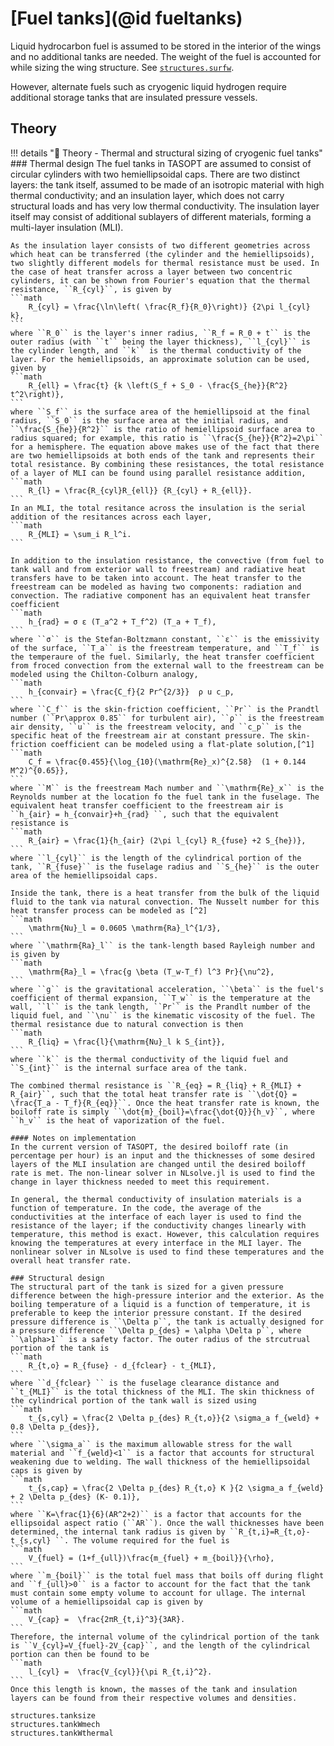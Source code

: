 # [Fuel tanks](@id fueltanks)

Liquid hydrocarbon fuel is assumed to be stored in the interior of the wings and no additional tanks are needed. The weight of the fuel is accounted for while sizing the wing structure. See [`structures.surfw`](@ref).

However, alternate fuels such as cryogenic liquid hydrogen require additional storage tanks that are insulated pressure vessels.

## Theory

!!! details "📖 Theory - Thermal and structural sizing of cryogenic fuel tanks" 
    ### Thermal design
    The fuel tanks in TASOPT are assumed to consist of circular cylinders with two hemiellipsoidal caps. There are two distinct layers: the tank itself, assumed to be made of an isotropic material with high thermal conductivity; and an insulation layer, which does not carry structural loads and has very low thermal conductivity. The insulation layer itself may consist of additional sublayers of different materials, forming a multi-layer insulation (MLI).

    As the insulation layer consists of two different geometries across which heat can be transferred (the cylinder and the hemiellipsoids), two slightly different models for thermal resistance must be used. In the case of heat transfer across a layer between two concentric cylinders, it can be shown from Fourier's equation that the thermal resistance, ``R_{cyl}``, is given by 
    ```math
        R_{cyl} = \frac{\ln\left( \frac{R_f}{R_0}\right)} {2\pi l_{cyl} k},
    ``` 
    where ``R_0`` is the layer's inner radius, ``R_f = R_0 + t`` is the outer radius (with ``t`` being the layer thickness), ``l_{cyl}`` is the cylinder length, and ``k`` is the thermal conductivity of the layer. For the hemiellipsoids, an approximate solution can be used, given by 
    ```math
        R_{ell} = \frac{t} {k \left(S_f + S_0 - \frac{S_{he}}{R^2} t^2\right)},
    ``` 
    where ``S_f`` is the surface area of the hemiellipsoid at the final radius, ``S_0`` is the surface area at the initial radius, and ``\frac{S_{he}}{R^2}`` is the ratio of hemiellipsoid surface area to radius squared; for example, this ratio is ``\frac{S_{he}}{R^2}=2\pi`` for a hemisphere. The equation above makes use of the fact that there are two hemiellipsoids at both ends of the tank and represents their total resistance. By combining these resistances, the total resistance of a layer of MLI can be found using parallel resistance addition,
    ```math
        R_{l} = \frac{R_{cyl}R_{ell}} {R_{cyl} + R_{ell}}.
    ``` 
    In an MLI, the total resitance across the insulation is the serial addition of the resitances across each layer,
    ```math
        R_{MLI} = \sum_i R_l^i.
    ``` 

    In addition to the insulation resistance, the convective (from fuel to tank wall and from exterior wall to freestream) and radiative heat transfers have to be taken into account. The heat transfer to the freestream can be modeled as having two components: radiation and convection. The radiative component has an equivalent heat transfer coefficient
    ```math
        h_{rad} = σ ε (T_a^2 + T_f^2) (T_a + T_f),
    ``` 
    where ``σ`` is the Stefan-Boltzmann constant, ``ε`` is the emissivity of the surface, ``T_a`` is the freestream temperature, and ``T_f`` is the temperaure of the fuel. Similarly, the heat transfer coefficient from froced convection from the external wall to the freestream can be modeled using the Chilton-Colburn analogy,
    ```math
        h_{convair} = \frac{C_f}{2 Pr^{2/3}}  ρ u c_p,
    ``` 
    where ``C_f`` is the skin-friction coefficient, ``Pr`` is the Prandtl number (``Pr\approx 0.85`` for turbulent air), ``ρ`` is the freestream air density, ``u`` is the freestream velocity, and ``c_p`` is the specific heat of the freestream air at constant pressure. The skin-friction coefficient can be modeled using a flat-plate solution,[^1]
    ```math
        C_f = \frac{0.455}{\log_{10}(\mathrm{Re}_x)^{2.58}  (1 + 0.144 M^2)^{0.65}},
    ```
    where ``M`` is the freestream Mach number and ``\mathrm{Re}_x`` is the Reynolds number at the location fo the fuel tank in the fuselage. The equivalent heat transfer coefficient to the freestream air is ``h_{air} = h_{convair}+h_{rad} ``, such that the equivalent resistance is
    ```math
        R_{air} = \frac{1}{h_{air} (2\pi l_{cyl} R_{fuse} +2 S_{he})},
    ```
    where ``l_{cyl}`` is the length of the cylindrical portion of the tank, ``R_{fuse}`` is the fuselage radius and ``S_{he}`` is the outer area of the hemiellipsoidal caps. 

    Inside the tank, there is a heat transfer from the bulk of the liquid fluid to the tank via natural convection. The Nusselt number for this heat transfer process can be modeled as [^2]
    ```math
        \mathrm{Nu}_l = 0.0605 \mathrm{Ra}_l^{1/3},
    ```
    where ``\mathrm{Ra}_l`` is the tank-length based Rayleigh number and is given by
    ```math
        \mathrm{Ra}_l = \frac{g \beta (T_w-T_f) l^3 Pr}{\nu^2},
    ```
    where ``g`` is the gravitational acceleration, ``\beta`` is the fuel's coefficient of thermal expansion, ``T_w`` is the temperature at the wall, ``l`` is the tank length, ``Pr`` is the Prandlt number of the liquid fuel, and ``\nu`` is the kinematic viscosity of the fuel. The thermal resistance due to natural convection is then
    ```math
        R_{liq} = \frac{l}{\mathrm{Nu}_l k S_{int}},
    ```
    where ``k`` is the thermal conductivity of the liquid fuel and ``S_{int}`` is the internal surface area of the tank. 

    The combined thermal resistance is ``R_{eq} = R_{liq} + R_{MLI} + R_{air}``, such that the total heat transfer rate is ``\dot{Q} = \frac{T_a - T_f}{R_{eq}}``. Once the heat transfer rate is known, the boiloff rate is simply ``\dot{m}_{boil}=\frac{\dot{Q}}{h_v}``, where ``h_v`` is the heat of vaporization of the fuel. 

    #### Notes on implementation
    In the current version of TASOPT, the desired boiloff rate (in percentage per hour) is an input and the thicknesses of some desired layers of the MLI insulation are changed until the desired boiloff rate is met. The non-linear solver in NLsolve.jl is used to find the change in layer thickness needed to meet this requirement. 

    In general, the thermal conductivity of insulation materials is a function of temperature. In the code, the average of the conductivities at the interface of each layer is used to find the resistance of the layer; if the conductivity changes linearly with temperature, this method is exact. However, this calculation requires knowing the temperatures at every interface in the MLI layer. The nonlinear solver in NLsolve is used to find these temperatures and the overall heat transfer rate.

    ### Structural design
    The structural part of the tank is sized for a given pressure difference between the high-pressure interior and the exterior. As the boiling temperature of a liquid is a function of temperature, it is preferable to keep the interior pressure constant. If the desired pressure difference is ``\Delta p``, the tank is actually designed for a pressure difference ``\Delta p_{des} = \alpha \Delta p``, where ``\alpha>1`` is a safety factor. The outer radius of the strcutrual portion of the tank is
    ```math
        R_{t,o} = R_{fuse} - d_{fclear} - t_{MLI},
    ```
    where ``d_{fclear} `` is the fuselage clearance distance and ``t_{MLI}`` is the total thickness of the MLI. The skin thickness of the cylindrical portion of the tank wall is sized using
    ```math
        t_{s,cyl} = \frac{2 \Delta p_{des} R_{t,o}}{2 \sigma_a f_{weld} + 0.8 \Delta p_{des}},
    ```
    where ``\sigma_a`` is the maximum allowable stress for the wall material and ``f_{weld}<1`` is a factor that accounts for structural weakening due to welding. The wall thickness of the hemiellipsoidal caps is given by
    ```math
        t_{s,cap} = \frac{2 \Delta p_{des} R_{t,o} K }{2 \sigma_a f_{weld} + 2 \Delta p_{des} (K- 0.1)},
    ```
    where ``K=\frac{1}{6}(AR^2+2)`` is a factor that accounts for the ellipsoidal aspect ratio (``AR``). Once the wall thicknesses have been determined, the internal tank radius is given by ``R_{t,i}=R_{t,o}-t_{s,cyl} ``. The volume required for the fuel is 
    ```math
        V_{fuel} = (1+f_{ull})\frac{m_{fuel} + m_{boil}}{\rho},
    ```
    where ``m_{boil}`` is the total fuel mass that boils off during flight and ``f_{ull}>0`` is a factor to account for the fact that the tank must contain some empty volume to account for ullage. The internal volume of a hemiellipsoidal cap is given by 
    ```math
        V_{cap} =  \frac{2πR_{t,i}^3}{3AR}.
    ```
    Therefore, the internal volume of the cylindrical portion of the tank is ``V_{cyl}=V_{fuel}-2V_{cap}``, and the length of the cylindrical portion can then be found to be
    ```math
        l_{cyl} =  \frac{V_{cyl}}{\pi R_{t,i}^2}.
    ```
    Once this length is known, the masses of the tank and insulation layers can be found from their respective volumes and densities.

```@docs
structures.tanksize
structures.tankWmech
structures.tankWthermal

```